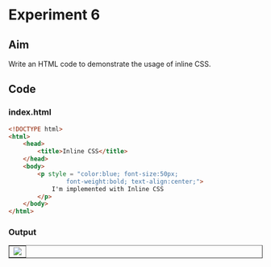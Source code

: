 # Experiment 6

## Aim

Write an HTML code to demonstrate the usage of inline CSS.

## Code

### index.html

```html
<!DOCTYPE html>
<html>
	<head>
		<title>Inline CSS</title>
	</head>
	<body>
		<p style = "color:blue; font-size:50px;
				font-weight:bold; text-align:center;">
			I'm implemented with Inline CSS
		</p>
	</body>
</html>
```

### Output

<table border=1><tr><td>
<img src="https://i.imgur.com/R9eTb86.png"/>

</td></tr></table>
